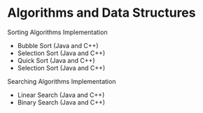 # Algorithms and Data Structures
Sorting Algorithms Implementation
- Bubble Sort (Java and C++)
- Selection Sort (Java and C++)
- Quick Sort (Java and C++)
- Selection Sort (Java and C++)

Searching Algorithms Implementation
- Linear Search (Java and C++)
- Binary Search (Java and C++)
